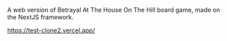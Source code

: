 A web version of Betrayal At The House On The Hill board game, made on the NextJS framework.

https://test-clone2.vercel.app/
